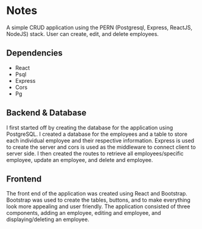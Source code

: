 # Notes

A simple CRUD application using the PERN (Postgresql, Express, ReactJS, NodeJS) stack. User can create, edit, and delete employees. 

## Dependencies
- React
- Psql
- Express
- Cors
- Pg

## Backend & Database
I first started off by creating the database for the application using PostgreSQL. I created a database for the employees and a table to store each individual employee and their respective information. 
Express is used to create the server and cors is used as the middleware to connect client to server side. I then created the routes to retrieve all employees/specific employee, update an employee, and delete and employee. 

## Frontend
The front end of the application was created using React and Bootstrap. Bootstrap was used to create the tables, buttons, and to make everything look more appealing and user friendly. The application consisted of three components, adding an employee, editing and employee, and displaying/deleting an employee. 
